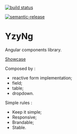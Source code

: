 [![build status](https://github.com/YzYpYzY/yzy-ng/workflows/Build/badge.svg)](https://yzypyzy.github.io/yzy-ng/)

[![semantic-release](https://img.shields.io/badge/%20%20%F0%9F%93%A6%F0%9F%9A%80-semantic--release-e10079.svg)](https://github.com/semantic-release/semantic-release)

# YzyNg

Angular components library.

[Showcase](https://yzypyzy.github.io/yzy-ng/)

Composed by :

-   reactive form implementation;
-   field;
-   table;
-   dropdown.

Simple rules :

-   Keep it simple;
-   Responsive;
-   Brandable;
-   Stable.
